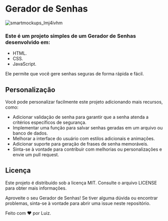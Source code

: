 <h1>Gerador de Senhas</h1>

![smartmockups_lmj4ivhm](https://github.com/Luizhdevs/password-generator/assets/138630678/20c37f29-adf7-48ae-9270-cdfc0afd3400)

### Este é um projeto simples de um Gerador de Senhas desenvolvido em:

* HTML.
* CSS.  
* JavaScript.

<p>Ele permite que você gere senhas seguras de forma rápida e fácil.</p>

## Personalização

<p>Você pode personalizar facilmente este projeto adicionando mais recursos, como:</p>

+ Adicionar validação de senha para garantir que a senha atenda a critérios específicos de segurança.
+ Implementar uma função para salvar senhas geradas em um arquivo ou banco de dados.
+ Melhorar a interface do usuário com estilos adicionais e animações.
+ Adicionar suporte para geração de frases de senha memoráveis.
+ Sinta-se à vontade para contribuir com melhorias ou personalizações e envie um pull request.

## Licença
<p>Este projeto é distribuído sob a licença MIT. Consulte o arquivo LICENSE para obter mais informações.</p>

<p>Aproveite o seu Gerador de Senhas! Se tiver alguma dúvida ou encontrar problemas, sinta-se à vontade para abrir uma issue neste repositório.</p>

<p>Feito com ❤️ por Luiz.</p>
